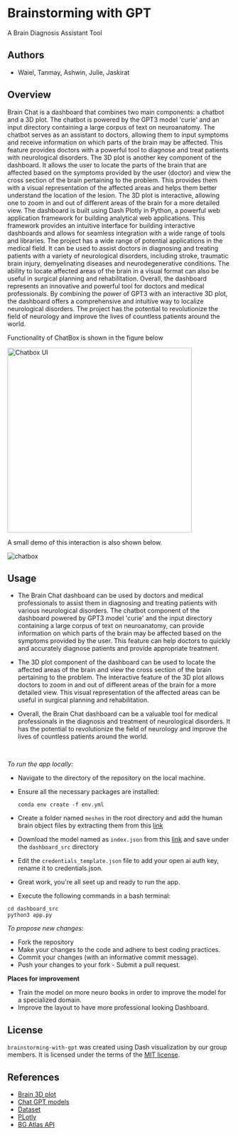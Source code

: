 # Brainstorming with GPT

A Brain Diagnosis Assistant Tool

## Authors

- Waiel, Tanmay, Ashwin, Julie, Jaskirat

## Overview

Brain Chat is a dashboard that combines two main components: a chatbot and a 3D plot. The
chatbot is powered by the GPT3 model 'curie' and an input directory containing a large corpus of
text on neuroanatomy. The chatbot serves as an assistant to doctors, allowing them to input
symptoms and receive information on which parts of the brain may be affected. This feature
provides doctors with a powerful tool to diagnose and treat patients with neurological disorders.
The 3D plot is another key component of the dashboard. It allows the user to locate the parts of
the brain that are affected based on the symptoms provided by the user (doctor) and view the
cross section of the brain pertaining to the problem. This provides them with a visual
representation of the affected areas and helps them better understand the location of the lesion.
The 3D plot is interactive, allowing one to zoom in and out of different areas of the brain for a
more detailed view.
The dashboard is built using Dash Plotly in Python, a powerful web application framework for
building analytical web applications. This framework provides an intuitive interface for building
interactive dashboards and allows for seamless integration with a wide range of tools and
libraries.
The project has a wide range of potential applications in the medical field. It can be used to assist
doctors in diagnosing and treating patients with a variety of neurological disorders, including
stroke, traumatic brain injury, demyelinating diseases and neurodegenerative conditions. The
ability to locate affected areas of the brain in a visual format can also be useful in surgical
planning and rehabilitation.
Overall, the dashboard represents an innovative and powerful tool for doctors and medical
professionals. By combining the power of GPT3 with an interactive 3D plot, the dashboard
offers a comprehensive and intuitive way to localize neurological disorders. The project has the
potential to revolutionize the field of neurology and improve the lives of countless patients
around the world.

Functionality of ChatBox is shown in the figure below

<img width="415" alt="Chatbox UI" src="https://user-images.githubusercontent.com/50146522/227884693-f9ab5ba5-6866-4a11-8bf4-002b9023f3ac.png">

A small demo of this interaction is also shown below.

![chatbox](https://user-images.githubusercontent.com/50146522/227887238-19ace0a6-b88f-4a02-aff6-7caed2950dfa.gif)

## Usage

- The Brain Chat dashboard can be used by doctors and medical professionals to assist them in diagnosing and treating
  patients with various neurological disorders. The chatbot component of the dashboard powered by GPT3 model 'curie' and
  the input directory containing a large corpus of text on neuroanatomy, can provide information on which parts of the
  brain may be affected based on the symptoms provided by the user. This feature can help doctors to quickly and
  accurately diagnose patients and provide appropriate treatment.

- The 3D plot component of the dashboard can be used to locate the affected areas of the brain and view the cross
  section of the brain pertaining to the problem. The interactive feature of the 3D plot allows doctors to zoom in and
  out of different areas of the brain for a more detailed view. This visual representation of the affected areas can be
  useful in surgical planning and rehabilitation.

- Overall, the Brain Chat dashboard can be a valuable tool for medical professionals in the diagnosis and treatment of
  neurological disorders. It has the potential to revolutionize the field of neurology and improve the lives of
  countless patients around the world.

<br>

*To run the app locally:*

- Navigate to the directory of the repository on the local machine.
- Ensure all the necessary packages are installed:

  `conda env create -f env.yml`
- Create a folder named `meshes` in the root directory and add the human brain object files by extracting them from
  this [link](https://gin.g-node.org/BrainGlobe/atlases/src/master/allen_human_500um_v0.1.tar.gz
  )
- Download the model named as `index.json` from
  this [link](https://drive.google.com/file/d/1QGl1k3Xb-LZNSHXXf51pPUasTjpGM4dF/view?usp=share_link) and save under
  the `dashboard_src` directory
- Edit the `credentials_template.json` file to add your open ai auth key, rename it to credentials.json.
- Great work, you're all seet up and ready to run the app.
- Execute the following commands in a bash terminal:
  
```
cd dashboard_src
python3 app.py

```

*To propose new changes:*

- Fork the repository
- Make your changes to the code and adhere to best coding practices.
- Commit your changes (with an informative commit message).
- Push your changes to your fork - Submit a pull request.

**Places for improvement**

- Train the model on more neuro books in order to improve the model for a specialized domain.
- Improve the layout to have more professional looking Dashboard.

## License

`brainstorming-with-gpt` was created using Dash visualization by our group members. It is licensed under the terms of
the [MIT license](LICENSE).

## References

- [Brain 3D plot](https://brainglobe.info/)
- [Chat GPT models](https://openai.com/blog/introducing-chatgpt-and-whisper-apis)
- [Dataset](https://gin.g-node.org/BrainGlobe/atlases/src/master/allen_human_500um_v0.1.tar.gz)
- [PLotly](https://plotly.com/dash/)
- [BG Atlas API](https://github.com/brainglobe/bg-atlasapi)
